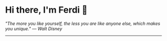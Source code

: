 <h1>Hi there, I'm Ferdi 👋</h1>

<p><em>
  "The more you like yourself, the less you are like anyone else, which makes you unique." — Walt Disney
</em></p>

---
